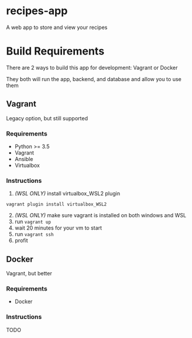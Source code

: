 # recipes-app

A web app to store and view your recipes

# Build Requirements

There are 2 ways to build this app for development: Vagrant or Docker

They both will run the app, backend, and database and allow you to use them

## **Vagrant**

Legacy option, but still supported

### **Requirements**

-   Python >= 3.5
-   Vagrant
-   Ansible
-   Virtualbox

### **Instructions**

1. _(WSL ONLY)_ install virtualbox_WSL2 plugin

`vagrant plugin install virtualbox_WSL2`

2. _(WSL ONLY)_ make sure vagrant is installed on both windows and WSL
3. run `vagrant up`
4. wait 20 minutes for your vm to start
5. run `vagrant ssh`
6. profit

## **Docker**

Vagrant, but better

### **Requirements**

-   Docker

### **Instructions**

TODO
